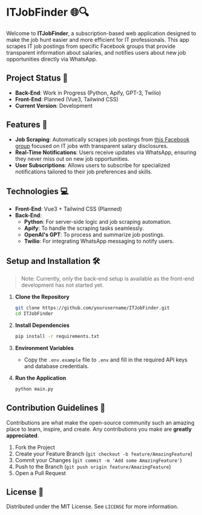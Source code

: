 # ITJobFinder 🌐🔍

Welcome to **ITJobFinder**, a subscription-based web application designed to make the job hunt easier and more efficient for IT professionals. This app scrapes IT job postings from specific Facebook groups that provide transparent information about salaries, and notifies users about new job opportunities directly via WhatsApp.

## Project Status 🚧

- **Back-End**: Work in Progress (Python, Apify, GPT-3, Twilio)
- **Front-End**: Planned (Vue3, Tailwind CSS)
- **Current Version**: Development

## Features 🌟

- **Job Scraping**: Automatically scrapes job postings from [this Facebook group](https://www.facebook.com/groups/2158108910905022) focused on IT jobs with transparent salary disclosures.
- **Real-Time Notifications**: Users receive updates via WhatsApp, ensuring they never miss out on new job opportunities.
- **User Subscriptions**: Allows users to subscribe for specialized notifications tailored to their job preferences and skills.

## Technologies 💻

- **Front-End**: Vue3 + Tailwind CSS (Planned)
- **Back-End**:
  - **Python**: For server-side logic and job scraping automation.
  - **Apify**: To handle the scraping tasks seamlessly.
  - **OpenAI's GPT**: To process and summarize job postings.
  - **Twilio**: For integrating WhatsApp messaging to notify users.

## Setup and Installation 🛠️

> Note: Currently, only the back-end setup is available as the front-end development has not started yet.

1. **Clone the Repository**
   ```bash
   git clone https://github.com/yourusername/ITJobFinder.git
   cd ITJobFinder
   ```

2. **Install Dependencies**
   ```bash
   pip install -r requirements.txt
   ```

3. **Environment Variables**
   - Copy the `.env.example` file to `.env` and fill in the required API keys and database credentials.

4. **Run the Application**
   ```bash
   python main.py
   ```

## Contribution Guidelines 🤝

Contributions are what make the open-source community such an amazing place to learn, inspire, and create. Any contributions you make are **greatly appreciated**.

1. Fork the Project
2. Create your Feature Branch (`git checkout -b feature/AmazingFeature`)
3. Commit your Changes (`git commit -m 'Add some AmazingFeature'`)
4. Push to the Branch (`git push origin feature/AmazingFeature`)
5. Open a Pull Request

## License 📜

Distributed under the MIT License. See `LICENSE` for more information.
